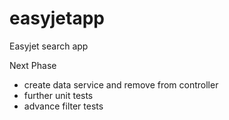 # easyjetapp
Easyjet search app

Next Phase
- create data service and remove from controller
- further unit tests
- advance filter tests
